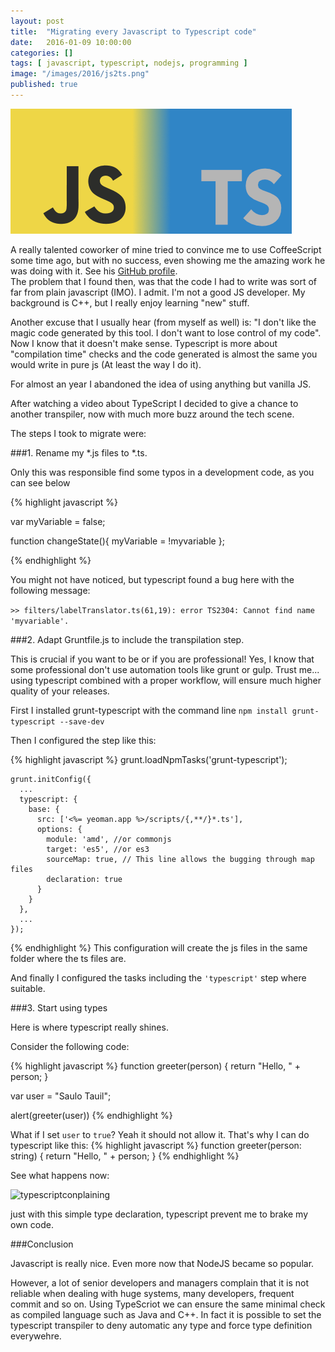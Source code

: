 ```yaml
---
layout: post
title:  "Migrating every Javascript to Typescript code"
date:   2016-01-09 10:00:00
categories: []
tags: [ javascript, typescript, nodejs, programming ]
image: "/images/2016/js2ts.png"
published: true
---
```


![js2ts](/images/2016/js2ts.png)

A really talented coworker of mine tried to convince me to use CoffeeScript some time ago, but with no success,
even showing me the amazing work he was doing with it. See his [GitHub profile](https://github.com/jaykon-w).  
The problem that I found then, was that the code I had to write was sort of far from plain javascript (IMO). I admit. I'm not a good JS developer. My background is C++, but I really enjoy learning "new" stuff.

Another excuse that I usually hear (from myself as well) is: "I don't like the magic code generated by this tool.
I don't want to lose control of my code". Now I know that it doesn't make sense.
Typescript is more about "compilation time" checks and the code generated is almost
 the same you would write in pure js (At least the way I do it).

For almost an year I abandoned the idea of using anything but vanilla JS.  

After watching a video about TypeScript I decided to give a chance to another transpiler, now with much more buzz around the tech scene.

The steps I took to migrate were:

###1. Rename my *.js files to *.ts.

Only this was responsible find some typos in a development code, as you can see below

{% highlight javascript %}

var myVariable = false;
    
function changeState(){
    myVariable = !myvariable
};

{% endhighlight %}

You might not have noticed, but typescript found a bug here with the following message:


```>> filters/labelTranslator.ts(61,19): error TS2304: Cannot find name 'myvariable'.```


###2. Adapt Gruntfile.js to include the transpilation step.

This is crucial if you want to be or if you are professional!
Yes, I know that some professional don't use automation tools like grunt or gulp. Trust me... using typescript combined with a proper workflow, will ensure much higher quality of your releases.

First I installed grunt-typescript with the command line ```npm install grunt-typescript --save-dev```

Then I configured the step like this:

{% highlight javascript %}
grunt.loadNpmTasks('grunt-typescript');

    grunt.initConfig({
      ...
      typescript: {
        base: {
          src: ['<%= yeoman.app %>/scripts/{,**/}*.ts'],
          options: {
            module: 'amd', //or commonjs 
            target: 'es5', //or es3 
            sourceMap: true, // This line allows the bugging through map files
            declaration: true
          }
        }
      },
      ...
    });
{% endhighlight %}
This configuration will create the js files in the same folder where the ts files are.

And finally I configured the tasks including the ```'typescript'``` step where suitable.

###3. Start using types

Here is where typescript really shines.

Consider the following code:

{% highlight javascript %}
function greeter(person) {
    return "Hello, " + person;
}

var user = "Saulo Tauil";

alert(greeter(user))
{% endhighlight %}

What if I set ```user``` to ```true```? Yeah it should not allow it. That's why I can do typescript like this:
{% highlight javascript %}
function greeter(person: string) {
    return "Hello, " + person;
}
{% endhighlight %}

See what happens now:

![typescriptconplaining](/images/2016/typescript_complaininf_of_string.png)

just with this simple type declaration, typescript prevent me to brake my own code.

###Conclusion

Javascript is really nice. Even more now that NodeJS became so popular.

However, a lot of senior developers and managers complain that it is not reliable when dealing with huge systems, many developers, frequent commit and so on.
Using TypeScriot we can ensure the same minimal check as compiled language such as Java and C++. In fact it is possible to set the typescript transpiler to deny automatic any type and force type definition everywehre.

